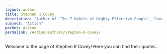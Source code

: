 ```yaml
---
layout: author
title: Stephen R Covey
description: "Author of 'The 7 Habits of Highly Effective People', Covey emphasizes the importance of proactive action in personal and professional success."
subject: "Action"
parent: Action
permalink: /Action/authors/Stephen-R-Covey/
---
```


Welcome to the page of Stephen R Covey! Here you can find their quotes.
